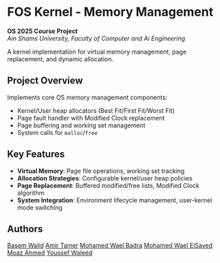 # FOS Kernel - Memory Management 
**OS 2025 Course Project**  
*Ain Shams University, Faculty of Computer and Ai Engineering*

A kernel implementation for virtual memory management, page replacement, and dynamic allocation.

## Project Overview
Implements core OS memory management components:
- Kernel/User heap allocators (Best Fit/First Fit/Worst Fit)
- Page fault handler with Modified Clock replacement
- Page buffering and working set management
- System calls for `malloc`/`free`

## Key Features
- **Virtual Memory**: Page file operations, working set tracking
- **Allocation Strategies**: Configurable kernel/user heap policies
- **Page Replacement**: Buffered modified/free lists, Modified Clock algorithm
- **System Integration**: Environment lifecycle management, user-kernel mode switching

## Authors
[Basem Walid](https://github.com/basemw0)
[Amir Tamer](https://github.com/amirtamer-27)
[Mohamed Wael Badra](https://github.com/MohamedWBadra)
[Mohamed Wael ElSayed](https://github.com/memoo221)
[Moaz Ahmed](https://github.com/Moaz715)
[Youssef Waleed](https://github.com/weloo11)

